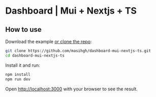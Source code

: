 # Dashboard | Mui + Nextjs + TS

## How to use

Download the example [or clone the repo](https://github.com/mui/material-ui):

<!-- #default-branch-switch -->

```bash
git clone https://github.com/masihgh/dashboard-mui-nextjs-ts.git
cd dashboard-mui-nextjs-ts
```

Install it and run:

```bash
npm install
npm run dev
```

Open [http://localhost:3000](http://localhost:3000) with your browser to see the result.
